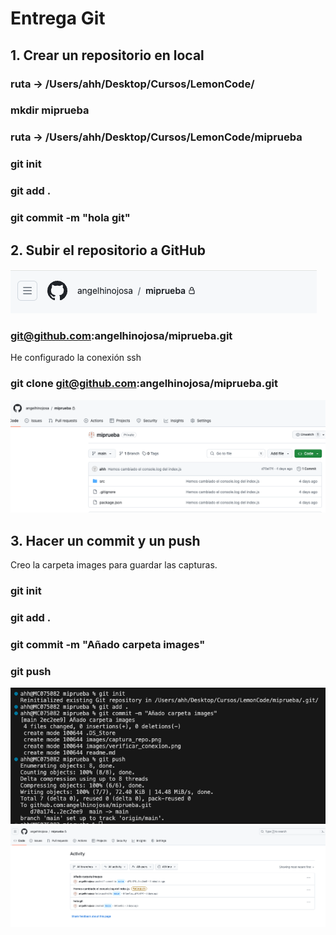 # Entrega Git

## 1. Crear un repositorio en local
### ruta -> /Users/ahh/Desktop/Cursos/LemonCode/
### mkdir miprueba
### ruta -> /Users/ahh/Desktop/Cursos/LemonCode/miprueba
### git init
### git add .
### git commit -m "hola git"

## 2. Subir el repositorio a GitHub

<img src="./images/captura_repo.png" alt="Imagen Repositorio" title="Imagen Repositorio" />

###  git@github.com:angelhinojosa/miprueba.git
<p>He configurado la conexión ssh</p>

### git clone git@github.com:angelhinojosa/miprueba.git

<img src="./images/verificar_conexion.png" alt="Imagen Conexion" title="Imagen Conexión">

## 3. Hacer un commit y un push

<p>Creo la carpeta images para guardar las capturas.</p>

### git init
### git add .
### git commit -m "Añado carpeta images"
### git push

<img src="./images/hacer commit y push.png" alt="Captura Commit Push" title="Captura Commit Push">

<br>

<img src="./images/captura commit.png" alt="Caputa Commit en remote" title="Captura Commit en remote">








